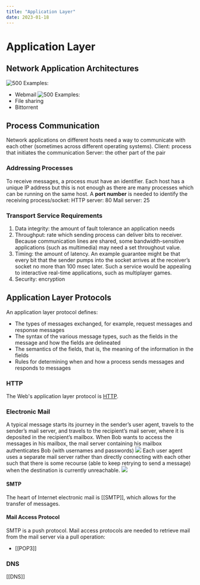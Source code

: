 ```yaml
---
title: "Application Layer"
date: 2023-01-18
---
```

# Application Layer
## Network Application Architectures
![500](https://i.imgur.com/9xLCsuj.png)
Examples:
- Webmail
![500](https://i.imgur.com/mzwgHPb.png)
Examples:
- File sharing
- Bittorrent
## Process Communication
Network applications on different hosts need a way to communicate with each other (sometimes across different operating systems). 
Client: process that initiates the communication
Server: the other part of the pair
### Addressing Processes
To receive messages, a process must have an identifier. Each host has a unique IP address but this is not enough as there are many processes which can be running on the same host. A **port number** is needed to identify the receiving process/socket:
HTTP server: 80
Mail server: 25
### Transport Service Requirements
1. Data integrity: the amount of fault tolerance an application needs
2. Throughput: rate which sending process can deliver bits to receiver. Because communication lines are shared, some bandwidth-sensitive applications (such as multimedia) may need a set throughout value.
3. Timing: the amount of latency. An example guarantee might be that every bit that the sender pumps into the socket arrives at the receiver’s socket no more than 100 msec later. Such a service would be appealing to interactive real-time applications, such as multiplayer games.
4. Security: encryption
## Application Layer Protocols
An application layer protocol defines:
- The types of messages exchanged, for example, request messages and response messages
- The syntax of the various message types, such as the fields in the message and how the fields are delineated
- The semantics of the fields, that is, the meaning of the information in the fields 
- Rules for determining when and how a process sends messages and responds to messages
### HTTP
The Web's application layer protocol is [HTTP](Notes/HTTP.md).
### Electronic Mail
A typical message starts its journey in the sender’s user agent, travels to the sender’s mail server, and travels to the recipient’s mail server, where it is deposited in the recipient’s mailbox. When Bob wants to access the messages in his mailbox, the mail server containing his mailbox authenticates Bob (with usernames and passwords)
![](https://i.imgur.com/iVbsCx3.png)
Each user agent uses a separate mail server rather than directly connecting with each other such that there is some recourse (able to keep retrying to send a message) when the destination is currently unreachable.
![](https://i.imgur.com/jm02rCR.png)
#### SMTP
The heart of Internet electronic mail is [[SMTP]], which allows for the transfer of messages.
#### Mail Access Protocol
SMTP is a push protocol. Mail access protocols are needed to retrieve mail from the mail server via a pull operation:
- [[POP3]]
### DNS
[[DNS]]
